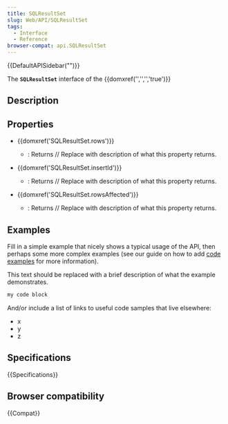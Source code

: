 ```yaml
---
title: SQLResultSet
slug: Web/API/SQLResultSet
tags:
  - Interface
  - Reference
browser-compat: api.SQLResultSet
---
```

{{DefaultAPISidebar("")}}

The **`SQLResultSet`** interface of the {{domxref('','','','true')}} 

## Description

 

## Properties

- {{domxref('SQLResultSet.rows')}}
  - : Returns // Replace with description of what this property returns.

- {{domxref('SQLResultSet.insertId')}}
  - : Returns // Replace with description of what this property returns.

- {{domxref('SQLResultSet.rowsAffected')}}
  - : Returns // Replace with description of what this property returns.





## Examples

Fill in a simple example that nicely shows a typical usage of the API, then perhaps some more complex examples (see our guide on how to add [code examples](/en-US/docs/MDN/Contribute/Structures/Code_examples) for more information).

This text should be replaced with a brief description of what the example demonstrates.

```js
my code block
```

And/or include a list of links to useful code samples that live elsewhere:

*   x
*   y
*   z

## Specifications

{{Specifications}}

## Browser compatibility

{{Compat}}

